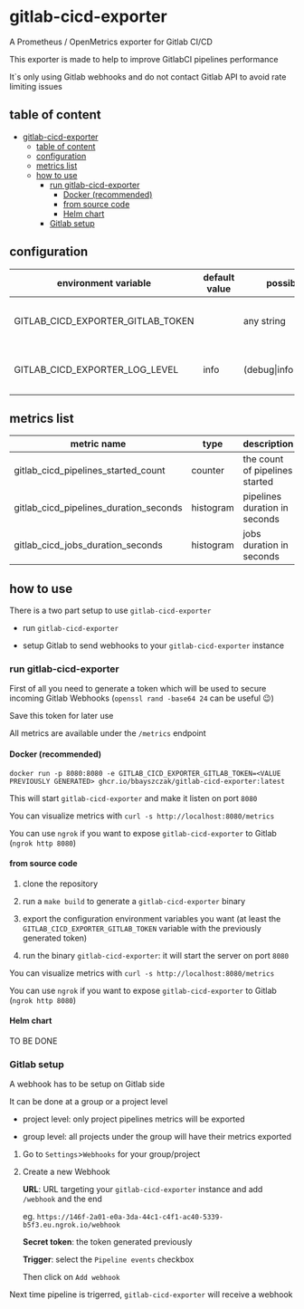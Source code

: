 # gitlab-cicd-exporter

A Prometheus / OpenMetrics exporter for Gitlab CI/CD

This exporter is made to help to improve GitlabCI pipelines performance

It`s only using Gitlab webhooks and do not contact Gitlab API to avoid rate limiting issues

## table of content

- [gitlab-cicd-exporter](#gitlab-cicd-exporter)
  - [table of content](#table-of-content)
  - [configuration](#configuration)
  - [metrics list](#metrics-list)
  - [how to use](#how-to-use)
    - [run gitlab-cicd-exporter](#run-gitlab-cicd-exporter)
      - [Docker (recommended)](#docker-recommended)
      - [from source code](#from-source-code)
      - [Helm chart](#helm-chart)
    - [Gitlab setup](#gitlab-setup)

## configuration

| environment variable              | default value | possible values               | description                      |
|-----------------------------------|---------------|-------------------------------|----------------------------------|
| GITLAB_CICD_EXPORTER_GITLAB_TOKEN |               | any string                    | the token set to Gitlab webhooks |
| GITLAB_CICD_EXPORTER_LOG_LEVEL    | info          | (debug\|info\|warning\|error) | gitlab-cicd-exporter log level   |

## metrics list

| metric name                            | type      | description                    |
|----------------------------------------|-----------|--------------------------------|
| gitlab_cicd_pipelines_started_count    | counter   | the count of pipelines started |
| gitlab_cicd_pipelines_duration_seconds | histogram | pipelines duration in seconds  |
| gitlab_cicd_jobs_duration_seconds      | histogram | jobs duration in seconds       |

## how to use

There is a two part setup to use `gitlab-cicd-exporter`

- run `gitlab-cicd-exporter`

- setup Gitlab to send webhooks to your `gitlab-cicd-exporter` instance

### run gitlab-cicd-exporter

First of all you need to generate a token which will be used to secure incoming Gitlab Webhooks (`openssl rand -base64 24` can be useful :wink:)

Save this token for later use

All metrics are available under the `/metrics` endpoint

#### Docker (recommended)

`docker run -p 8080:8080 -e GITLAB_CICD_EXPORTER_GITLAB_TOKEN=<VALUE PREVIOUSLY GENERATED> ghcr.io/bbayszczak/gitlab-cicd-exporter:latest`

This will start `gitlab-cicd-exporter` and make it listen on port `8080`

You can visualize metrics with `curl -s http://localhost:8080/metrics`

You can use `ngrok` if you want to expose `gitlab-cicd-exporter` to Gitlab (`ngrok http 8080`)

#### from source code

1. clone the repository

2. run a `make build` to generate a `gitlab-cicd-exporter` binary

3. export the configuration environment variables you want (at least the `GITLAB_CICD_EXPORTER_GITLAB_TOKEN` variable with the previously generated token)

4. run the binary `gitlab-cicd-exporter`: it will start the server on port `8080`

You can visualize metrics with `curl -s http://localhost:8080/metrics`

You can use `ngrok` if you want to expose `gitlab-cicd-exporter` to Gitlab (`ngrok http 8080`)

#### Helm chart

TO BE DONE

### Gitlab setup

A webhook has to be setup on Gitlab side

It can be done at a group or a project level

- project level: only project pipelines metrics will be exported

- group level: all projects under the group will have their metrics exported

1. Go to `Settings`>`Webhooks` for your group/project

2. Create a new Webhook

    **URL**: URL targeting your `gitlab-cicd-exporter` instance and add `/webhook` and the end

    eg. `https://146f-2a01-e0a-3da-44c1-c4f1-ac40-5339-b5f3.eu.ngrok.io/webhook`

    **Secret token**: the token generated previously

    **Trigger**: select the `Pipeline events` checkbox

    Then click on `Add webhook`

Next time pipeline is trigerred, `gitlab-cicd-exporter` will receive a webhook
